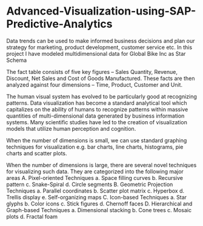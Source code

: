 # Advanced-Visualization-using-SAP-Predictive-Analytics

Data trends can be used to make informed business decisions and plan our strategy for marketing, product development, customer service etc.
In this project I have modeled multidimensional data for Global Bike Inc as Star Schema

The fact table consists of five key figures – Sales Quantity, Revenue, Discount, Net Sales and Cost of Goods Manufactured. These facts are then analyzed against four dimensions – Time, Product, Customer and Unit.

The human visual system has evolved to be particularly good at recognizing patterns. Data visualization has become a standard analytical tool which capitalizes on the ability of humans to recognize patterns within massive quantities of multi-dimensional data generated by business information systems. Many scientific studies have led to the creation of visualization models that utilize human perception and cognition.

When the number of dimensions is small, we can use standard graphing techniques for visualization e.g. bar charts, line charts, histograms, pie charts and scatter plots.

When the number of dimensions is large, there are several novel techniques for visualizing such data. They are categorized into the following major areas 
A.	Pixel-oriented Techniques
a.	Space filling curves
b.	Recursive pattern
c.	Snake-Spiral
d.	Circle segments
B.	Geometric Projection Techniques
a.	Parallel coordinates
b.	Scatter plot matrix
c.	Hyperbox
d.	Trellis display
e.	Self-organizing maps
C.	Icon-based Techniques
a.	Star glyphs
b.	Color icons
c.	Stick figures
d.	Chernoff faces
D.	Hierarchical and Graph-based Techniques
a.	Dimensional stacking
b.	Cone trees
c.	Mosaic plots
d.	Fractal foam




